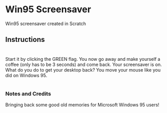 # Win95 Screensaver
Win95 screensaver created in Scratch


## Instructions 
# 
Start it by clicking the GREEN flag.  You now go away and make yourself a coffee (only has to be 3 seconds) and come back.  Your screensaver is on.  What do you do to get your desktop back?  You move your mouse like you did on Windows 95.
# 

### Notes and Credits
Bringing back some good old memories for Microsoft Windows 95 users!
